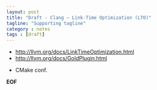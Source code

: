 ```yaml
---
layout: post
title: "Draft - Clang – Link-Time Optimization (LTO)"
tagline: "Supporting tagline"
category : notes
tags : [draft]
---
```


* <http://llvm.org/docs/LinkTimeOptimization.html>
* <http://llvm.org/docs/GoldPlugin.html>

+ CMake conf.

__EOF__
